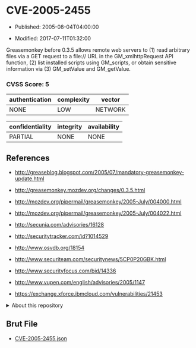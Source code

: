 # CVE-2005-2455

- Published: 2005-08-04T04:00:00

- Modified: 2017-07-11T01:32:00

Greasemonkey before 0.3.5 allows remote web servers to (1) read arbitrary files via a GET request to a file:// URL in the GM_xmlhttpRequest API function, (2) list installed scripts using GM_scripts, or obtain sensitive information via (3) GM_setValue and GM_getValue.

### CVSS Score: **5**

| authentication | complexity | vector |
| --- | --- | --- |
| NONE | LOW | NETWORK |

| confidentiality | integrity | availability |
| --- | --- | --- |
| PARTIAL | NONE | NONE |

## References

* http://greaseblog.blogspot.com/2005/07/mandatory-greasemonkey-update.html

* http://greasemonkey.mozdev.org/changes/0.3.5.html

* http://mozdev.org/pipermail/greasemonkey/2005-July/004000.html

* http://mozdev.org/pipermail/greasemonkey/2005-July/004022.html

* http://secunia.com/advisories/16128

* http://securitytracker.com/id?1014529

* http://www.osvdb.org/18154

* http://www.securiteam.com/securitynews/5CP0P20GBK.html

* http://www.securityfocus.com/bid/14336

* http://www.vupen.com/english/advisories/2005/1147

* https://exchange.xforce.ibmcloud.com/vulnerabilities/21453

<details>
<summary>About this repository</summary> 

  This repository is part of the project [Live Hack CVE](https://github.com/Live-Hack-CVE). Main website can be found [www.live-hack.org](https://www.live-hack.org) 
  
  Made by [Sn0wAlice](https://github.com/Sn0wAlice) for the people that care about security and need to have a feed of the latest CVEs. Hope you enjoy it, don't forget to star the repo and follow me on [Twitter](https://twitter.com/Sn0wAlice) and [Github](https://github.com/Sn0wAlice). And that is my [personnal website](https://www.alice-snow.me/)

  - [Home Page](https://github.com/Live-Hack-CVE)
  - [Framework](https://github.com/Live-Hack-CVE/cve-framework)
  - [CVE database](https://github.com/Live-Hack-CVE/full_database)
  - [Changelog](https://github.com/Live-Hack-CVE/Changelog)
</details>

## Brut File

* [CVE-2005-2455.json](https://raw.githubusercontent.com/Live-Hack-CVE/full_database/main/cves/2005/CVE-2005-2455.json)


